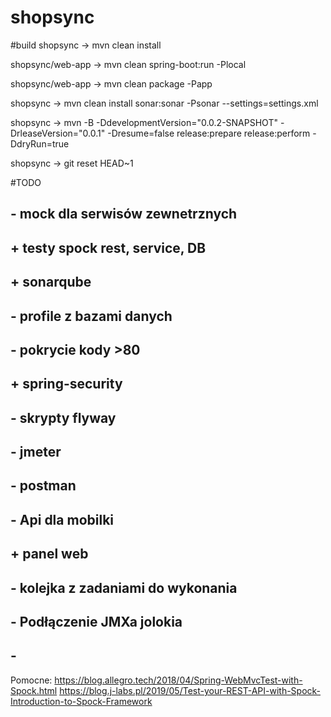 # shopsync

#build
shopsync -> mvn clean install

shopsync/web-app -> mvn clean spring-boot:run -Plocal

shopsync/web-app -> mvn clean package -Papp

shopsync -> mvn clean install sonar:sonar -Psonar --settings=settings.xml

shopsync -> mvn -B -DdevelopmentVersion="0.0.2-SNAPSHOT" -DrleaseVersion="0.0.1" -Dresume=false release:prepare release:perform -DdryRun=true

shopsync -> git reset HEAD~1

#TODO
## - mock dla serwisów zewnetrznych
## + testy spock rest, service, DB
## + sonarqube
## - profile z bazami danych
## - pokrycie kody >80
## + spring-security
## - skrypty flyway
## - jmeter
## - postman
## - Api dla mobilki
## + panel web
## - kolejka z zadaniami do wykonania
## - Podłączenie JMXa jolokia
## - 


Pomocne:
https://blog.allegro.tech/2018/04/Spring-WebMvcTest-with-Spock.html
https://blog.j-labs.pl/2019/05/Test-your-REST-API-with-Spock-Introduction-to-Spock-Framework